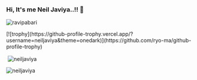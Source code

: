 ### Hi, It's me Neil Javiya..!! 👋
<p align="left"> <img src="https://komarev.com/ghpvc/?username=ravipabari" alt="ravipabari" /> </p>
[![trophy](https://github-profile-trophy.vercel.app/?username=neiljaviya&theme=onedark)](https://github.com/ryo-ma/github-profile-trophy)

<p>&nbsp;<img align="center" src="https://github-readme-stats.vercel.app/api?username=neiljaviya&show_icons=true&theme=merko" alt="neiljaviya" /></p>
<p><img align="center" src="https://github-readme-stats.vercel.app/api/top-langs/?username=neiljaviya&layout=compact&hide=html&show_icons=true&theme=merko" alt="neiljaviya" /></p>

<!--
**neiljaviya/neiljaviya** is a ✨ _special_ ✨ repository because its `README.md` (this file) appears on your GitHub profile.

Here are some ideas to get you started:

- 🔭 I’m currently working on ...
- 🌱 I’m currently learning ...
- 👯 I’m looking to collaborate on ...
- 🤔 I’m looking for help with ...
- 💬 Ask me about ...
- 📫 How to reach me: ...
- 😄 Pronouns: ...
- ⚡ Fun fact: ...
-->
